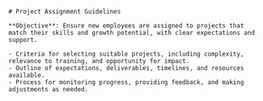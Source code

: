 
    # Project Assignment Guidelines
    
    **Objective**: Ensure new employees are assigned to projects that match their skills and growth potential, with clear expectations and support.
    
    - Criteria for selecting suitable projects, including complexity, relevance to training, and opportunity for impact.
    - Outline of expectations, deliverables, timelines, and resources available.
    - Process for monitoring progress, providing feedback, and making adjustments as needed.
    